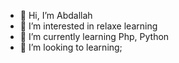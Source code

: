 - 👋 Hi, I’m Abdallah
- 👀 I’m interested in relaxe learning
- 🌱 I’m currently learning Php, Python
- 💞️ I’m looking to learning;

<!---
Lahlougo13/Lahlougo13 is a ✨ special ✨ repository because its `README.md` (this file) appears on your GitHub profile.
You can click the Preview link to take a look at your changes.
--->
